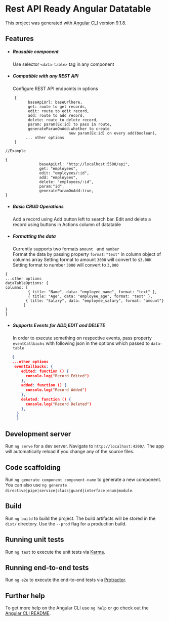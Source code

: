# Rest API Ready Angular Datatable

This project was generated with [Angular CLI](https://github.com/angular/angular-cli) version 9.1.8.

## Features
  - ##### Reusable component
  
    Use selector `<data-table>` tag in any component
  - ##### Compatible with any REST API 
     Configure REST API endpoints  in options
```
    {
          baseApiUrl: baseUrlhere,
          get: route to get records,
          edit: route to edit record,
          add: route to add record,
          delete: route to delete record,
          param: param(Ex:id) to pass in route,
          generateParamOnAdd:whether to create
                            new param(Ex:id) on every add(boolean),
         ... other options
    }
```
    //Example

    {
                   baseApiUrl: "http://localhost:5500/api",
                   get: "employees",
                   edit: "employees/:id",
                   add: "employees",
                   delete: "employees/:id",
                   param:"id",
                   generateParamOnAdd:true,
    }
  
    
 - ##### Basic CRUD Operations
    Add a record using Add button left to search bar.
   Edit and delete a record using buttons in Actions column of datatable
  - ##### Formatting the data  
    Currently supports two formats `amount ` and `number`      
Format the data by passing property `format:"text"` in column object of columns array
Setting format to amount `3000` will convert  to `$3.00K`
   Setting format to number `3000`  will convert  to `3,000 `
```
{
...other options
dataTableOptions: {
columns: [
          { title: "Name", data: "employee_name", format: "text" },
          { title: "Age", data: "employee_age", format: "text" },
         { title: "Salary", data: "employee_salary", format: "amount"}
        ]
}
}        
```        

  - ##### Supports Events for ADD,EDIT and DELETE
  
    In order to execute something on respective events, pass property `eventCallbacks` with following json in the options which passed to `data-table`
 ``` json 
    {
    ...other options
     eventCallbacks: {
        edited: function () {
          console.log("Record Edited")
        },
        added: function () {
          console.log("Record Added")
        },
        deleted: function () {
          console.log("Record Deleted")
        },
      }
      }
```

## Development server

Run `ng serve` for a dev server. Navigate to `http://localhost:4200/`. The app will automatically reload if you change any of the source files.

## Code scaffolding

Run `ng generate component component-name` to generate a new component. You can also use `ng generate directive|pipe|service|class|guard|interface|enum|module`.

## Build

Run `ng build` to build the project. The build artifacts will be stored in the `dist/` directory. Use the `--prod` flag for a production build.

## Running unit tests

Run `ng test` to execute the unit tests via [Karma](https://karma-runner.github.io).

## Running end-to-end tests

Run `ng e2e` to execute the end-to-end tests via [Protractor](http://www.protractortest.org/).

## Further help

To get more help on the Angular CLI use `ng help` or go check out the [Angular CLI README](https://github.com/angular/angular-cli/blob/master/README.md).
